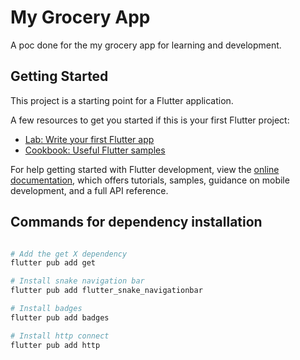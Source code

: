 # My Grocery App

A poc done for the my grocery app for learning and development.

## Getting Started

This project is a starting point for a Flutter application.

A few resources to get you started if this is your first Flutter project:

- [Lab: Write your first Flutter app](https://docs.flutter.dev/get-started/codelab)
- [Cookbook: Useful Flutter samples](https://docs.flutter.dev/cookbook)

For help getting started with Flutter development, view the
[online documentation](https://docs.flutter.dev/), which offers tutorials,
samples, guidance on mobile development, and a full API reference.

## Commands for dependency installation

```sh

# Add the get X dependency
flutter pub add get

# Install snake navigation bar
flutter pub add flutter_snake_navigationbar

# Install badges
flutter pub add badges

# Install http connect
flutter pub add http

```
